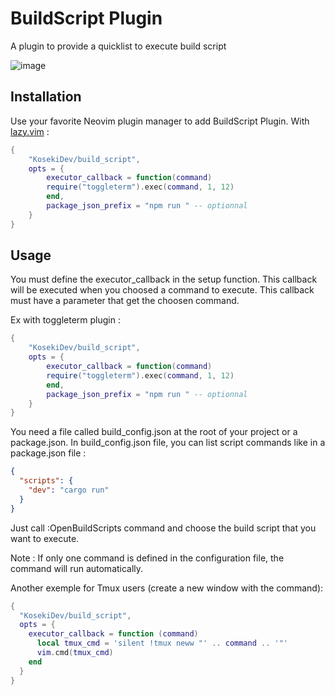 # BuildScript Plugin

A plugin to provide a quicklist to execute build script

![image](https://github.com/KosekiDev/build_script/assets/62622114/fcdc5015-428f-49f4-865a-6f607d7d0dbf)

## Installation

Use your favorite Neovim plugin manager to add BuildScript Plugin.
With [lazy.vim](https://github.com/folke/lazy.nvim) :

```lua
{
    "KosekiDev/build_script",
    opts = {
        executor_callback = function(command)
	    require("toggleterm").exec(command, 1, 12)
        end,
        package_json_prefix = "npm run " -- optionnal
    }
}
```

## Usage

You must define the executor_callback in the setup function.
This callback will be executed when you choosed a command to execute.
This callback must have a parameter that get the choosen command.

Ex with toggleterm plugin :

```lua
{
    "KosekiDev/build_script",
    opts = {
        executor_callback = function(command)
	    require("toggleterm").exec(command, 1, 12)
        end,
        package_json_prefix = "npm run " -- optionnal
    }
}
```

You need a file called build_config.json at the root of your project or a package.json.
In build_config.json file, you can list script commands like in a package.json file :

```json
{
  "scripts": {
    "dev": "cargo run"
  }
}
```

Just call :OpenBuildScripts command and choose the build script that you want to execute.

Note : If only one command is defined in the configuration file, the command will run automatically.

Another exemple for Tmux users (create a new window with the command):

```lua
{ 
  "KosekiDev/build_script",
  opts = {
    executor_callback = function (command)
      local tmux_cmd = 'silent !tmux neww "' .. command .. '"'
      vim.cmd(tmux_cmd)
    end
  }
}
```

